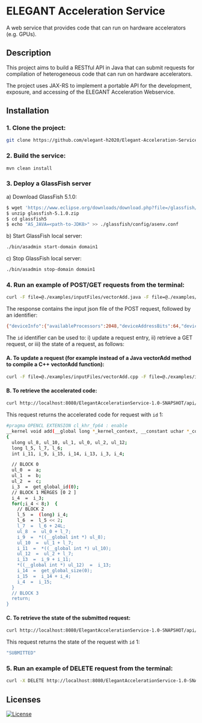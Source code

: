 # ELEGANT Acceleration Service

A web service that provides code that can run on hardware accelerators (e.g. GPUs).

## Description

This project aims to build a RESTful API in Java that can submit requests for compilation of heterogeneous code that can
run on hardware accelerators.

The project uses JAX-RS to implement a portable API for the development, exposure, and accessing of the ELEGANT
Acceleration Webservice.

## Installation

### 1. Clone the project:

```bash 
git clone https://github.com/elegant-h2020/Elegant-Acceleration-Service.git
```

### 2. Build the service:

```bash
mvn clean install
```

### 3. Deploy a GlassFish server

a) Download GlassFish 5.1.0:

```bash
$ wget 'https://www.eclipse.org/downloads/download.php?file=/glassfish/glassfish-5.1.0.zip&r=1' -O glassfish-5.1.0.zip
$ unzip glassfish-5.1.0.zip
$ cd glassfish5
$ echo "AS_JAVA=<path-to-JDK8>" >> ./glassfish/config/asenv.conf
```

b) Start GlassFish local server:

```bash
./bin/asadmin start-domain domain1
```

c) Stop GlassFish local server:

```bash
./bin/asadmin stop-domain domain1
```

### 4. Run an example of POST/GET requests from the terminal:

```bash
curl -F file=@./examples/inputFiles/vectorAdd.java -F file=@./examples/inputFiles/deviceInfo.json http://localhost:8080/ElegantAccelerationService-1.0-SNAPSHOT/api/acceleration/requests/submit
```

The response contains the input json file of the POST request, followed by an identifier:

```bash
{"deviceInfo":{"availableProcessors":2048,"deviceAddressBits":64,"deviceExtensions":"cl_khr_int64_base_atomics","deviceName":"Nvidia GPU","deviceType":"CL_DEVICE_TYPE_GPU","doubleFPSupport":true,"maxWorkItems":{"dim1":16,"dim2":1,"dim3":1}},"fileInfo":{"functionName":"vectorAdd","programmingLanguage":"Java"},"id":1,"state":"SUBMITTED"}
```

The `id` identifier can be used to: i) update a request entry, ii) retrieve a GET request, or iii) the state of a
request, as follows:

#### A. To update a request (for example instead of a Java vectorAdd method to compile a C++ vectorAdd function):

```bash
curl -F file=@./examples/inputFiles/vectorAdd.cpp -F file=@./examples/inputFiles/deviceInfo2.json http://localhost:8080/ElegantAccelerationService-1.0-SNAPSHOT/api/acceleration/requests/1/resubmit
```

#### B. To retrieve the accelerated code:

```bash
curl http://localhost:8080/ElegantAccelerationService-1.0-SNAPSHOT/api/acceleration/requests/1/retrieve
```

This request returns the accelerated code for request with `id` 1:

```bash
#pragma OPENCL EXTENSION cl_khr_fp64 : enable
__kernel void add(__global long *_kernel_context, __constant uchar *_constant_region, __local uchar *_local_region, __global int *_atomics, __global uchar *a, __global uchar *b, __global uchar *c)
{
  ulong ul_8, ul_10, ul_1, ul_0, ul_2, ul_12;
  long l_5, l_7, l_6;
  int i_11, i_9, i_15, i_14, i_13, i_3, i_4;

  // BLOCK 0
  ul_0  =  a;
  ul_1  =  b;
  ul_2  =  c;
  i_3  =  get_global_id(0);
  // BLOCK 1 MERGES [0 2 ]
  i_4  =  i_3;
  for(;i_4 < 8;)  {
    // BLOCK 2
    l_5  =  (long) i_4;
    l_6  =  l_5 << 2;
    l_7  =  l_6 + 24L;
    ul_8  =  ul_0 + l_7;
    i_9  =  *((__global int *) ul_8);
    ul_10  =  ul_1 + l_7;
    i_11  =  *((__global int *) ul_10);
    ul_12  =  ul_2 + l_7;
    i_13  =  i_9 + i_11;
    *((__global int *) ul_12)  =  i_13;
    i_14  =  get_global_size(0);
    i_15  =  i_14 + i_4;
    i_4  =  i_15;
  }
  // BLOCK 3
  return;
}
```

#### C. To retrieve the state of the submitted request:

```bash
curl http://localhost:8080/ElegantAccelerationService-1.0-SNAPSHOT/api/acceleration/requests/1/state
```

This request returns the state of the request with `id` 1:

```bash
"SUBMITTED"
```

### 5. Run an example of DELETE request from the terminal:

```bash
curl -X DELETE http://localhost:8080/ElegantAccelerationService-1.0-SNAPSHOT/api/acceleration/requests/1/
```

## Licenses

[![License](https://img.shields.io/badge/License-Apache%202.0-red.svg)]([https://github.com/beehive-lab/TornadoVM/blob/master/LICENSE_APACHE2](https://github.com/stratika/elegant-acceleration-service/blob/main/LICENSE.txt))
